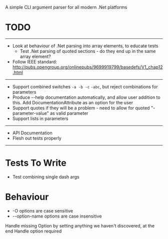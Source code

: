 A simple CLI argument parser for all modern .Net platforms

# TODO

---
* Look at behaviour of .Net parsing into array elements, to educate tests
	* Test .Net parsing of quoted sections - do they end up in the same array element?
* Follow IEEE standard: http://pubs.opengroup.org/onlinepubs/9699919799/basedefs/V1_chap12.html

---
* Support combined switches `-a -b -c` `-abc`, but reject combinations for parameters
* Produce --help documentation automatically, and allow user addition to this. Add DocumentationAttribute as an option for the user
* Support quotes if they will be a problem - need to allow for quoted "-parameter-value" as valid parameter
* Support lists in parameters

---
* API Documentation
* Flesh out tests properly

---

# Tests To Write

* Test combining single dash args

# Behaviour

* -O options are case sensitive
* --option-name options are case insensitive



Handle missing Option by setting anything we haven't discovered, at the end
Handle option required